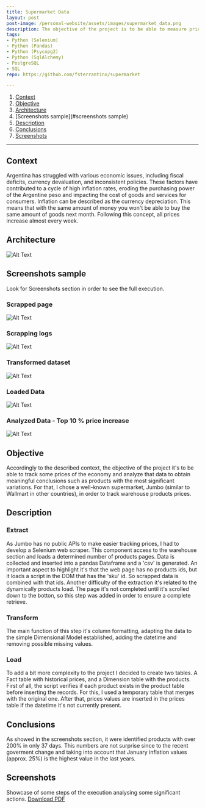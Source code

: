 ```yaml
---
title: Supermarket Data
layout: post
post-image: /personal-website/assets/images/supermarket_data.png
description: The objective of the project is to be able to measure prices variations of supermarket products.
tags:
- Python (Selenium)
- Python (Pandas)
- Python (Psycopg2)
- Python (SqlAlchemy)
- PostgreSQL
- SQL
repo: https://github.com/fsterrantino/supermarket

---
```


1. [Context](#context)
1. [Objective](#objective)
1. [Architecture](#architecture)
1. [Screenshots sample](#screenshots sample)
1. [Description](#description)
1. [Conclusions](#conclusions)
1. [Screenshots](#screenshots)

---

## Context
Argentina has struggled with various economic issues, including fiscal deficits, currency devaluation, and inconsistent policies. These factors have contributed to a cycle of high inflation rates, eroding the purchasing power of the Argentine peso and impacting the cost of goods and services for consumers.
Inflation can be described as the currency depreciation. This means that with the same amount of money you won't be able to buy the same amount of goods next month. Following this concept, all prices increase almost every week.

## Architecture
![Alt Text](/personal-website/assets/images/supermarket_project/architecture.png)

## Screenshots sample
Look for Screenshots section in order to see the full execution.
### Scrapped page
![Alt Text](/personal-website/assets/images/supermarket_project/Screenshots/screenshot_1.jpg)
### Scrapping logs
![Alt Text](/personal-website/assets/images/supermarket_project/Screenshots/screenshot_2.jpg)
### Transformed dataset
![Alt Text](/personal-website/assets/images/supermarket_project/Screenshots/screenshot_3.jpg)
### Loaded Data
![Alt Text](/personal-website/assets/images/supermarket_project/Screenshots/screenshot_4.jpg)
### Analyzed Data - Top 10 % price increase
![Alt Text](/personal-website/assets/images/supermarket_project/Screenshots/screenshot_5.jpg)

## Objective
Accordingly to the described context, the objective of the project it's to be able to track some prices of the economy and analyze that data to obtain meaningful conclusions such as products with the most significant variations. For that, I chose a well-known supermarket, Jumbo (similar to Wallmart in other countries), in order to track warehouse products prices.

## Description
### Extract
As Jumbo has no public APIs to make easier tracking prices, I had to develop a Selenium web scraper. This component access to the warehouse section and loads a determined number of products pages. Data is collected and inserted into a pandas Dataframe and a 'csv' is generated.
An important aspect to highlight it's that the web page has no products ids, but it loads a script in the DOM that has the 'sku' id. So scrapped data is combined with that ids.
Another difficulty of the extraction it's related to the dynamically products load. The page it's not completed until it's scrolled down to the botton, so this step was added in order to ensure a complete retrieve.
### Transform
The main function of this step it's column formatting, adapting the data to the simple Dimensional Model established, adding the datetime and removing possible missing values.
### Load
To add a bit more complexity to the project I decided to create two tables. A Fact table with historical prices, and a Dimension table with the products.
First of all, the script verifies if each product exists in the product table before inserting the records. For this, I used a temporary table that merges with the original one.
After that, prices values are inserted in the prices table if the datetime it's not currently present.

## Conclusions
As showed in the screenshots section, it were identified products with over 200% in only 37 days. This numbers are not surprise since to the recent goverment change and taking into account that January inflation values (approx. 25%) is the highest value in the last years.

## Screenshots
Showcase of some steps of the execution analysing some significant actions.
[Download PDF](/personal-website/assets/images/supermarket_project/Screenshots/Screenshots.pdf)